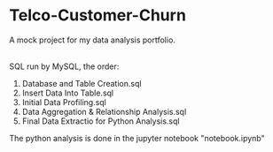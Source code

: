 # Telco-Customer-Churn
A mock project for my data analysis portfolio. <br> <br>

SQL run by MySQL, the order:
1. Database and Table Creation.sql
2. Insert Data Into Table.sql
3. Initial Data Profiling.sql
4. Data Aggregation & Relationship Analysis.sql
5. Final Data Extractio for Python Analysis.sql <br>

The python analysis is done in the jupyter notebook "notebook.ipynb"